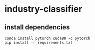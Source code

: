 # industry-classifier

## install dependencies
```
conda install pytorch cuda80 -c pytorch
pip install -r requirements.txt
```